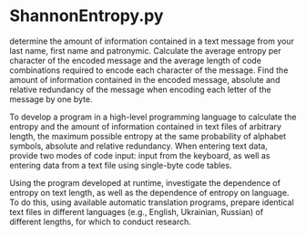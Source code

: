 # ShannonEntropy.py
 
determine the amount of information contained in a text message from your last name, first name and patronymic. Calculate the average entropy per character of the encoded message and the average length of code combinations required to encode each character of the message. Find the amount of information contained in the encoded message, absolute and relative redundancy of the message when encoding each letter of the message by one byte.

To develop a program in a high-level programming language to calculate the entropy and the amount of information contained in text files of arbitrary length, the maximum possible entropy at the same probability of alphabet symbols, absolute and relative redundancy. When entering text data, provide two modes of code input: input from the keyboard, as well as entering data from a text file using single-byte code tables.

Using the program developed at runtime, investigate the dependence of entropy on text length, as well as the dependence of entropy on language. To do this, using available automatic translation programs, prepare identical text files in different languages (e.g., English, Ukrainian, Russian) of different lengths, for which to conduct research.
